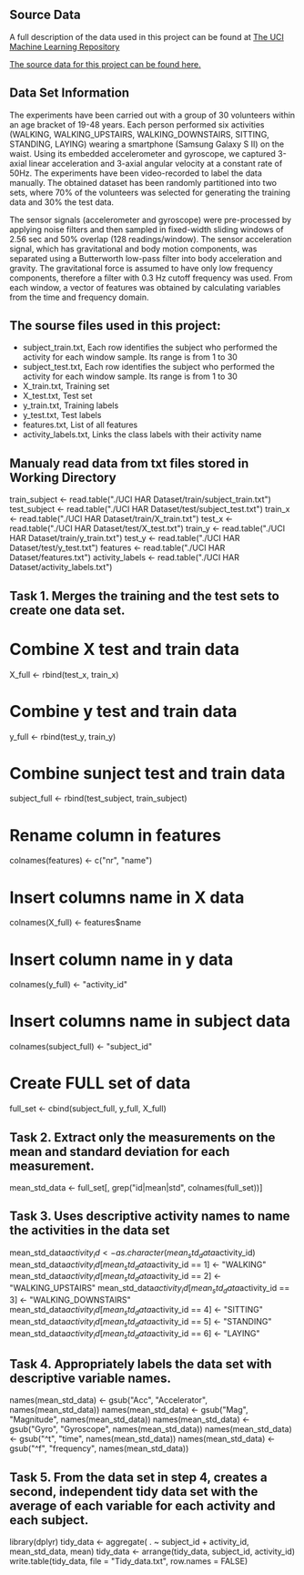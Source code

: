 ## Source Data
A full description of the data used in this project can be found at [The UCI Machine Learning Repository](http://archive.ics.uci.edu/ml/datasets/Human+Activity+Recognition+Using+Smartphones)

[The source data for this project can be found here.](https://d396qusza40orc.cloudfront.net/getdata%2Fprojectfiles%2FUCI%20HAR%20Dataset.zip)

## Data Set Information
The experiments have been carried out with a group of 30 volunteers within an age bracket of 19-48 years. Each person performed six activities (WALKING, WALKING_UPSTAIRS, WALKING_DOWNSTAIRS, SITTING, STANDING, LAYING) wearing a smartphone (Samsung Galaxy S II) on the waist. Using its embedded accelerometer and gyroscope, we captured 3-axial linear acceleration and 3-axial angular velocity at a constant rate of 50Hz. The experiments have been video-recorded to label the data manually. The obtained dataset has been randomly partitioned into two sets, where 70% of the volunteers was selected for generating the training data and 30% the test data. 

The sensor signals (accelerometer and gyroscope) were pre-processed by applying noise filters and then sampled in fixed-width sliding windows of 2.56 sec and 50% overlap (128 readings/window). The sensor acceleration signal, which has gravitational and body motion components, was separated using a Butterworth low-pass filter into body acceleration and gravity. The gravitational force is assumed to have only low frequency components, therefore a filter with 0.3 Hz cutoff frequency was used. From each window, a vector of features was obtained by calculating variables from the time and frequency domain.

## The sourse files used in this project:
- subject_train.txt, Each row identifies the subject who performed the activity for each window sample. Its range is from 1 to 30
- subject_test.txt, Each row identifies the subject who performed the activity for each window sample. Its range is from 1 to 30
- X_train.txt, Training set
- X_test.txt, Test set
- y_train.txt, Training labels
- y_test.txt, Test labels
- features.txt, List of all features
- activity_labels.txt, Links the class labels with their activity name

## Manualy read data from txt files stored in Working Directory
train_subject <- read.table("./UCI HAR Dataset/train/subject_train.txt")
test_subject <- read.table("./UCI HAR Dataset/test/subject_test.txt")
train_x <- read.table("./UCI HAR Dataset/train/X_train.txt")
test_x <- read.table("./UCI HAR Dataset/test/X_test.txt")
train_y <- read.table("./UCI HAR Dataset/train/y_train.txt")
test_y <- read.table("./UCI HAR Dataset/test/y_test.txt")
features <- read.table("./UCI HAR Dataset/features.txt")
activity_labels <- read.table("./UCI HAR Dataset/activity_labels.txt")

## Task 1. Merges the training and the test sets to create one data set.
# Combine X test and train data
X_full <- rbind(test_x, train_x)
# Combine y test and train data
y_full <- rbind(test_y, train_y)
# Combine sunject test and train data
subject_full <- rbind(test_subject, train_subject)
# Rename column in features
colnames(features) <- c("nr", "name")
# Insert columns name in X data
colnames(X_full) <- features$name
# Insert column name in y data
colnames(y_full) <- "activity_id"
# Insert columns name in subject data
colnames(subject_full) <- "subject_id"
# Create FULL set of data
full_set <- cbind(subject_full, y_full, X_full)

## Task 2. Extract only the measurements on the mean and standard deviation for each measurement.
mean_std_data <- full_set[, grep("id|mean|std", colnames(full_set))]

## Task 3. Uses descriptive activity names to name the activities in the data set
mean_std_data$activity_id <- as.character(mean_std_data$activity_id)
mean_std_data$activity_id[mean_std_data$activity_id == 1] <- "WALKING"
mean_std_data$activity_id[mean_std_data$activity_id == 2] <- "WALKING_UPSTAIRS"
mean_std_data$activity_id[mean_std_data$activity_id == 3] <- "WALKING_DOWNSTAIRS"
mean_std_data$activity_id[mean_std_data$activity_id == 4] <- "SITTING"
mean_std_data$activity_id[mean_std_data$activity_id == 5] <- "STANDING"
mean_std_data$activity_id[mean_std_data$activity_id == 6] <- "LAYING"

## Task 4. Appropriately labels the data set with descriptive variable names. 
names(mean_std_data) <- gsub("Acc", "Accelerator", names(mean_std_data))
names(mean_std_data) <- gsub("Mag", "Magnitude", names(mean_std_data))
names(mean_std_data) <- gsub("Gyro", "Gyroscope", names(mean_std_data))
names(mean_std_data) <- gsub("^t", "time", names(mean_std_data))
names(mean_std_data) <- gsub("^f", "frequency", names(mean_std_data))

## Task 5. From the data set in step 4, creates a second, independent tidy data set with the average of each variable for each activity and each subject.
library(dplyr)
tidy_data <- aggregate( . ~ subject_id + activity_id, mean_std_data, mean)
tidy_data <- arrange(tidy_data, subject_id, activity_id)
write.table(tidy_data, file = "Tidy_data.txt", row.names = FALSE)